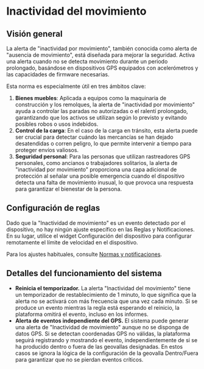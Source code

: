 # Inactividad del movimiento

## Visión general

La alerta de "inactividad por movimiento", también conocida como alerta de "ausencia de movimiento", está diseñada para mejorar la seguridad. Activa una alerta cuando no se detecta movimiento durante un periodo prolongado, basándose en dispositivos GPS equipados con acelerómetros y las capacidades de firmware necesarias.

Esta norma es especialmente útil en tres ámbitos clave:

1. **Bienes muebles**: Aplicada a equipos como la maquinaria de construcción y los remolques, la alerta de "inactividad por movimiento" ayuda a controlar las paradas no autorizadas o el ralentí prolongado, garantizando que los activos se utilizan según lo previsto y evitando posibles robos o usos indebidos.
2. **Control de la carga**: En el caso de la carga en tránsito, esta alerta puede ser crucial para detectar cuándo las mercancías se han dejado desatendidas o corren peligro, lo que permite intervenir a tiempo para proteger envíos valiosos.
3. **Seguridad personal**: Para las personas que utilizan rastreadores GPS personales, como ancianos o trabajadores solitarios, la alerta de "inactividad por movimiento" proporciona una capa adicional de protección al señalar una posible emergencia cuando el dispositivo detecta una falta de movimiento inusual, lo que provoca una respuesta para garantizar el bienestar de la persona.

## Configuración de reglas

Dado que la "Inactividad de movimiento" es un evento detectado por el dispositivo, no hay ningún ajuste específico en las Reglas y Notificaciones. En su lugar, utilice el widget Configuración del dispositivo para configurar remotamente el límite de velocidad en el dispositivo.

Para los ajustes habituales, consulte [Normas y notificaciones](https://squaregps.atlassian.net/wiki/spaces/USERDOCS/pages/2761228324/Rules+and+Notifications#Manage-rules).

## Detalles del funcionamiento del sistema

* **Reinicia el temporizador.** La alerta "Inactividad del movimiento" tiene un temporizador de restablecimiento de 1 minuto, lo que significa que la alerta no se activará con más frecuencia que una vez cada minuto. Si se produce un evento mientras la regla está esperando el reinicio, la plataforma omitirá el evento, incluso en los informes.
* **Alerta de eventos independiente del GPS.** El sistema puede generar una alerta de "Inactividad de movimiento" aunque no se disponga de datos GPS. Si se detectan coordenadas GPS no válidas, la plataforma seguirá registrando y mostrando el evento, independientemente de si se ha producido dentro o fuera de las geovallas designadas. En estos casos se ignora la lógica de la configuración de la geovalla Dentro/Fuera para garantizar que no se pierdan eventos críticos.
